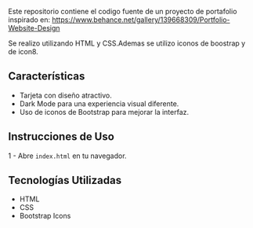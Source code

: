 
Este repositorio contiene el codigo fuente de un proyecto de portafolio inspirado en: https://www.behance.net/gallery/139668309/Portfolio-Website-Design

Se realizo utilizando HTML y CSS.Ademas se utilizo iconos de boostrap y de icon8.
## Características

- Tarjeta con diseño atractivo.
- Dark Mode para una experiencia visual diferente.
- Uso de iconos de Bootstrap para mejorar la interfaz.


## Instrucciones de Uso

1 - Abre `index.html` en tu navegador.

## Tecnologías Utilizadas
- HTML
- CSS
- Bootstrap Icons
